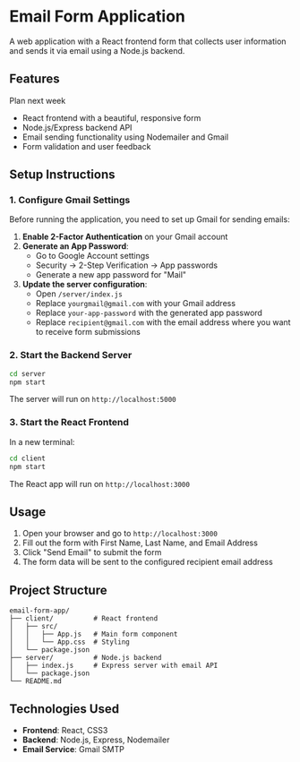 # Email Form Application

A web application with a React frontend form that collects user information and sends it via email using a Node.js backend.

## Features



Plan next week
- React frontend with a beautiful, responsive form
- Node.js/Express backend API
- Email sending functionality using Nodemailer and Gmail
- Form validation and user feedback

## Setup Instructions

### 1. Configure Gmail Settings

Before running the application, you need to set up Gmail for sending emails:

1. **Enable 2-Factor Authentication** on your Gmail account
2. **Generate an App Password**:
   - Go to Google Account settings
   - Security → 2-Step Verification → App passwords
   - Generate a new app password for "Mail"
3. **Update the server configuration**:
   - Open `/server/index.js`
   - Replace `yourgmail@gmail.com` with your Gmail address
   - Replace `your-app-password` with the generated app password
   - Replace `recipient@gmail.com` with the email address where you want to receive form submissions

### 2. Start the Backend Server

```bash
cd server
npm start
```

The server will run on `http://localhost:5000`

### 3. Start the React Frontend

In a new terminal:

```bash
cd client
npm start
```

The React app will run on `http://localhost:3000`

## Usage

1. Open your browser and go to `http://localhost:3000`
2. Fill out the form with First Name, Last Name, and Email Address
3. Click "Send Email" to submit the form
4. The form data will be sent to the configured recipient email address

## Project Structure

```
email-form-app/
├── client/          # React frontend
│   ├── src/
│   │   ├── App.js   # Main form component
│   │   └── App.css  # Styling
│   └── package.json
├── server/          # Node.js backend
│   ├── index.js     # Express server with email API
│   └── package.json
└── README.md
```

## Technologies Used

- **Frontend**: React, CSS3
- **Backend**: Node.js, Express, Nodemailer
- **Email Service**: Gmail SMTP 